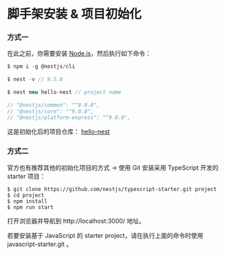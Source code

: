 # 脚手架安装 & 项目初始化

### 方式一
在此之前，你需要安装  [Node.js](https://nodejs.org/en)，然后执行如下命令：

```javascript
$ npm i -g @nestjs/cli
 
$ nest -v // 9.5.0
 
$ nest new hello-nest // project name
 
// "@nestjs/common": "^9.0.0",
// "@nestjs/core": "^9.0.0",
// "@nestjs/platform-express": "^9.0.0",
```

这是初始化后的项目仓库： [hello-nest](https://github.com/yingjieweb/hello-nest)

### 方式二

官方也有推荐其他的初始化项目的方式 → 使用 Git 安装采用 TypeScript 开发的 starter 项目：

```
$ git clone https://github.com/nestjs/typescript-starter.git project
$ cd project
$ npm install
$ npm run start
```

打开浏览器并导航到 http://localhost:3000/ 地址。

若要安装基于 JavaScript 的 starter project，请在执行上面的命令时使用 javascript-starter.git 。
